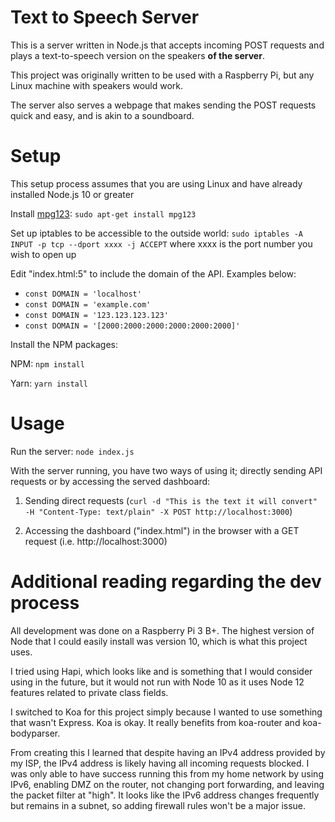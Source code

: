 # Text to Speech Server

This is a server written in Node.js that accepts incoming POST requests and plays a text-to-speech version on the speakers __of the server__. 

This project was originally written to be used with a Raspberry Pi, but any Linux machine with speakers would work.

The server also serves a webpage that makes sending the POST requests quick and easy, and is akin to a soundboard.

# Setup
This setup process assumes that you are using Linux and have already installed Node.js 10 or greater

Install [mpg123](mpg123.org):
`sudo apt-get install mpg123`

Set up iptables to be accessible to the outside world:
`sudo iptables -A INPUT -p tcp --dport xxxx -j ACCEPT` where xxxx is the port number you wish to open up

Edit "index.html:5" to include the domain of the API. Examples below:
 - `const DOMAIN = 'localhost'`
 - `const DOMAIN = 'example.com'`
 - `const DOMAIN = '123.123.123.123'`
 - `const DOMAIN = '[2000:2000:2000:2000:2000:2000]'`

Install the NPM packages:

NPM: `npm install`

Yarn: `yarn install`

# Usage
Run the server:
`node index.js`

With the server running, you have two ways of using it; directly sending API requests or by accessing the served dashboard:

1) Sending direct requests (`curl -d "This is the text it will convert" -H "Content-Type: text/plain" -X POST http://localhost:3000`)

2) Accessing the dashboard ("index.html") in the browser with a GET request (i.e. http://localhost:3000)

# Additional reading regarding the dev process
All development was done on a Raspberry Pi 3 B+. The highest version of Node that I could easily install was version 10, which is what this project uses.

I tried using Hapi, which looks like and is something that I would consider using in the future, but it would not run with Node 10 as it uses Node 12 features related to private class fields.

I switched to Koa for this project simply because I wanted to use something that wasn't Express. Koa is okay. It really benefits from koa-router and koa-bodyparser.

From creating this I learned that despite having an IPv4 address provided by my ISP, the IPv4 address is likely having all incoming requests blocked. I was only able to have success running this from my home network by using IPv6, enabling DMZ on the router, not changing port forwarding, and leaving the packet filter at "high". It looks like the IPv6 address changes frequently but remains in a subnet, so adding firewall rules won't be a major issue.
